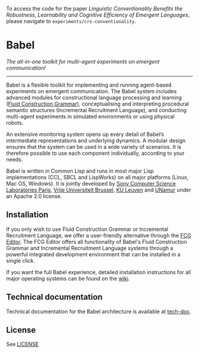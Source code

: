 To access the code for the paper *Linguistic Conventionality Benefits the Robustness, Learnability and Cognitive Efficiency of Emergent Languages*, please navigate to `experiments/crs-conventionality`.


# Babel

_The all-in-one toolkit for multi-agent experiments on emergent communication!_

***

Babel is a flexible toolkit for implementing and running agent-based experiments on emergent communication. The Babel system includes advanced modules for constructional language processing and learning ([Fluid Construction Grammar](https://fcg-net.org)), conceptualising and interpreting procedural semantic structures (Incremental Recruitment Language), and conducting multi-agent experiments in simulated environments or using physical robots.

An extensive monitoring system opens up every detail of Babel’s intermediate representations and underlying dynamics. A modular design ensures that the system can be used in a wide variety of scenarios. It is therefore possible to use each component individually, according to your needs.

Babel is written in Common Lisp and runs in most major Lisp implementations (CCL, SBCL and LispWorks) on all major platforms (Linux, Mac OS, Windows). It is jointly developed by [Sony Computer Science Laboratories Paris](https://csl.sony.fr/), [Vrije Universiteit Brussel](https://ehai.ai.vub.ac.be/), [KU Leuven](https://itec.kuleuven-kulak.be/) and [UNamur](https://www.unamur.be/info) under an Apache 2.0 license.

## Installation

If you only wish to use Fluid Construction Grammar or Incremental Recruitment Language, we offer a user-friendly alternative through the [FCG Editor](https://www.fcg-net.org/download/). The FCG Editor offers all functionality of Babel's Fluid Construction Grammar and Incremental Recruitment Language systems through a powerful integrated development environment that can be installed in a single click.

If you want the full Babel experience, detailed installation instructions for all major operating systems can be found on the [wiki](https://gitlab.ai.vub.ac.be/ehai/babel/-/wikis/home).

## Technical documentation

Technical documentation for the Babel architecture is available at [tech-doc](https://emergent-languages.org/tech-doc/).

## License

See [LICENSE](LICENSE)
